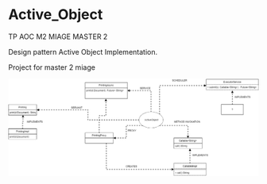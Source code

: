 # Active_Object
TP AOC M2 MIAGE MASTER 2


Design pattern Active Object Implementation.

Project for master 2 miage


![active_object](https://github.com/aodren35/Active_Object/blob/master/assests/active_object.png)
